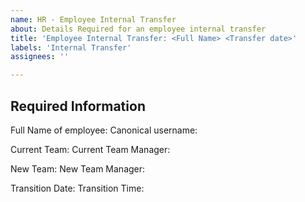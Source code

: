 ```yaml
---
name: HR - Employee Internal Transfer
about: Details Required for an employee internal transfer
title: 'Employee Internal Transfer: <Full Name> <Transfer date>'
labels: 'Internal Transfer'
assignees: ''

---
```


<!--
  Please don't forget to replace the full name in the issue title.

  ## Self-triaging ##

  Shortly after creation, this issue will be automatically added to the IT Team project. In order to streamline the process, you can then set the priority by expanding the panel on the right-hand side of the page and choosing "High".

  Note that this is optional, yet it will help speeding up the delivery of your request.
-->
## Required Information

Full Name of employee:
Canonical username: <username>

Current Team:
Current Team Manager:

New Team:
New Team Manager:

Transition Date:
Transition Time:
